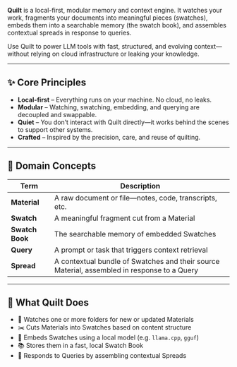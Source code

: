 **Quilt** is a local-first, modular memory and context engine. It watches your work, fragments your documents into meaningful pieces (swatches), embeds them into a searchable memory (the swatch book), and assembles contextual spreads in response to queries.

Use Quilt to power LLM tools with fast, structured, and evolving context—without relying on cloud infrastructure or leaking your knowledge.

---

## ✨ Core Principles

- **Local-first** – Everything runs on your machine. No cloud, no leaks.
- **Modular** – Watching, swatching, embedding, and querying are decoupled and swappable.
- **Quiet** – You don’t interact with Quilt directly—it works behind the scenes to support other systems.
- **Crafted** – Inspired by the precision, care, and reuse of quilting.

---

## 🧠 Domain Concepts

| Term            | Description                                                                                 |
| --------------- | ------------------------------------------------------------------------------------------- |
| **Material**    | A raw document or file—notes, code, transcripts, etc.                                       |
| **Swatch**      | A meaningful fragment cut from a Material                                                   |
| **Swatch Book** | The searchable memory of embedded Swatches                                                  |
| **Query**       | A prompt or task that triggers context retrieval                                            |
| **Spread**      | A contextual bundle of Swatches and their source Material, assembled in response to a Query |

---

## 🧰 What Quilt Does

- 📂 Watches one or more folders for new or updated Materials
- ✂️ Cuts Materials into Swatches based on content structure
- 🔢 Embeds Swatches using a local model (e.g. `llama.cpp`, `gguf`)
- 📚 Stores them in a fast, local Swatch Book
- 🧠 Responds to Queries by assembling contextual Spreads
